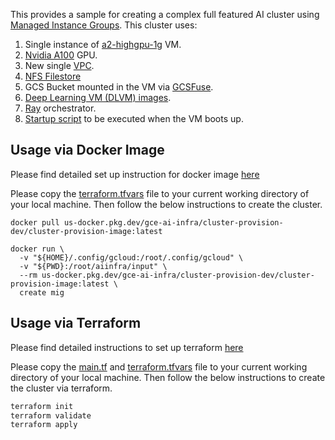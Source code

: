 This provides a sample for creating a complex full featured AI cluster using [Managed Instance
Groups](https://cloud.google.com/compute/docs/instance-groups). This cluster uses:
1. Single instance of
   [a2-highgpu-1g](https://cloud.google.com/compute/docs/accelerator-optimized-machines) VM.
1. [Nvidia A100](https://cloud.google.com/compute/docs/gpus) GPU.
2. New single [VPC](https://cloud.google.com/vpc/docs/vpc).
3. [NFS Filestore](https://cloud.google.com/filestore)
4. GCS Bucket mounted in the VM via [GCSFuse](https://cloud.google.com/storage/docs/gcs-fuse).
5. [Deep Learning VM (DLVM) images](https://cloud.google.com/deep-learning-vm/docs/images).
6. [Ray](https://docs.ray.io/en/master/ray-overview/index.html) orchestrator.
7. [Startup script](https://cloud.google.com/compute/docs/instances/startup-scripts)
   to be executed when the VM boots up.

## Usage via Docker Image
Please find detailed set up instruction for docker image
[here](../../README.md#usage-via-docker-image)

Please copy the [terraform.tfvars](./terraform.tfvars) file to your current working
directory of your local machine. Then follow the below instructions to create the cluster.

```docker
docker pull us-docker.pkg.dev/gce-ai-infra/cluster-provision-dev/cluster-provision-image:latest

docker run \
  -v "${HOME}/.config/gcloud:/root/.config/gcloud" \
  -v "${PWD}:/root/aiinfra/input" \
  --rm us-docker.pkg.dev/gce-ai-infra/cluster-provision-dev/cluster-provision-image:latest \
  create mig 
```

## Usage via Terraform
Please find detailed instructions to set up terraform
[here](../../README.md#usage-via-terraform)

Please copy the [main.tf](./main.tf) and [terraform.tfvars](./terraform.tfvars) file to your current working
directory of your local machine. Then follow the below instructions to create the cluster
via terraform.

```cmd
terraform init
terraform validate
terraform apply
```